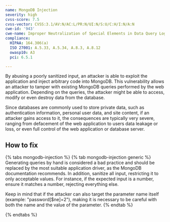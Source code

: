 ```yaml
---
name: MongoDB Injection
severity: high
cvss-score: 7.5
cvss-vector: CVSS:3.1/AV:N/AC:L/PR:N/UI:N/S:U/C:H/I:N/A:N
cwe-id: '943'
cwe-name: Improper Neutralization of Special Elements in Data Query Logic
compliance:
  HIPAA: 164.306(a)
  ISO 27001: A.5.33, A.5.34, A.8.3, A.8.12
  owasp10: A3
  pci: 6.5.1

---            
```


By abusing a poorly sanitized input, an attacker is able to exploit the application and inject arbitrary code into MongoDB. This vulnerability allows an attacker to tamper with existing MongoDB queries performed by the web application. Depending on the queries, the attacker might be able to access, modify or even destroy data from the database.

Since databases are commonly used to store private data, such as authentication information, personal user data, and site content, if an attacker gains access to it, the consequences are typically very severe, ranging from defacement of the web application to users data leakage or loss, or even full control of the web application or database server.

## How to fix

{% tabs mongodb-injection %}
{% tab mongodb-injection generic %}
Generating queries by hand is considered a bad practice and should be replaced by the most suitable application driver, as the MongoDB documentation recommends. In addition, sanitize all input, restricting it to only acceptable values. For instance, if the expected input is a number, ensure it matches a number, rejecting everything else. 

Keep in mind that if the attacker can also target the parameter name itself (example: "password[$ne]=2"), making it is necessary to be careful with both the name and the value of the parameter.
{% endtab %}

{% endtabs %}

